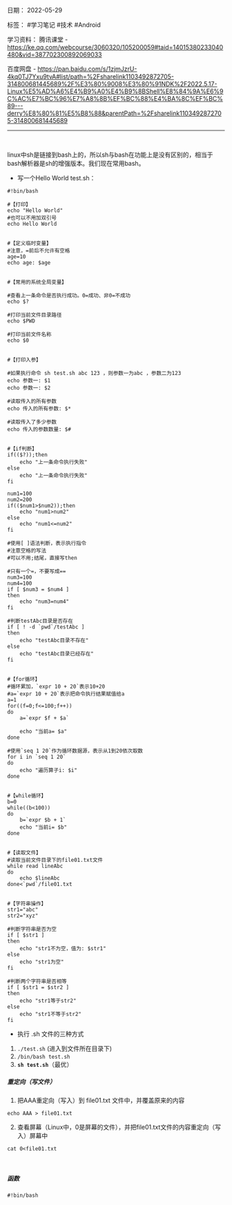  日期： 2022-05-29

标签： #学习笔记 #技术 #Android 

学习资料： 
腾讯课堂 - https://ke.qq.com/webcourse/3060320/105200059#taid=14015380233040480&vid=387702300892069033

百度网盘 - https://pan.baidu.com/s/1zjmJzrU-4kq0TJ7Yxu9tvA#list/path=%2Fsharelink1103492872705-314800681445689%2F%E3%80%9008%E3%80%91NDK%2F2022.5.17-Linux%E5%AD%A6%E4%B9%A0%E4%B9%8BShell%E8%84%9A%E6%9C%AC%E7%BC%96%E7%A8%8B%EF%BC%88%E4%BA%8C%EF%BC%89---derry%E8%80%81%E5%B8%88&parentPath=%2Fsharelink1103492872705-314800681445689

---
<br>

linux中sh是链接到bash上的，所以sh与bash在功能上是没有区别的，相当于bash解析器是sh的增强版本。我们现在常用bash。

- 写一个Hello World
test.sh：
```shell
#!bin/bash

#【打印】
echo "Hello World"
#也可以不用加双引号
echo Hello World


#【定义临时变量】
#注意，=前后不允许有空格
age=10
echo age: $age


#【常用的系统全局变量】

#查看上一条命令是否执行成功。0=成功、非0=不成功
echo $?

#打印当前文件目录路径
echo $PWD

#打印当前文件名称
echo $0


#【打印入参】

#如果执行命令 sh test.sh abc 123 ，则参数一为abc ，参数二为123
echo 参数一: $1
echo 参数一: $2

#读取传入的所有参数
echo 传入的所有参数: $*

#读取传入了多少参数
echo 传入的参数数量: $#


#【if判断】
if(($?));then
	echo "上一条命令执行失败"
else
	echo "上一条命令执行失败"
fi

num1=100
num2=200
if(($num1>$num2));then
	echo "num1>num2"
else
	echo "num1<=num2"
fi

#使用[ ]语法判断，表示执行指令
#注意空格的写法
#可以不用;结尾，直接写then

#只有一个=，不要写成==
num3=100
num4=100
if [ $num3 = $num4 ]
then
	echo "num3=num4"
fi

#判断testAbc目录是否存在
if [ ! -d `pwd`/testAbc ]
then
	echo "testAbc目录不存在"
else
	echo "testAbc目录已经存在"
fi


#【for循环】
#循环累加，`expr 10 + 20`表示10+20
#a=`expr 10 + 20`表示把命令执行结果赋值给a
a=1
for((f=0;f<=100;f++))
do
	a=`expr $f + $a`
	
	echo "当前a= $a"
done

#使用`seq 1 20`作为循环数据源，表示从1到20依次取数
for i in `seq 1 20`
do
	echo "遍历算子i: $i"
done 


#【while循环】
b=0
while((b<100))
do
	b=`expr $b + 1`
	echo "当前i= $b"
done


#【读取文件】
#读取当前文件目录下的file01.txt文件
while read lineAbc
do
	echo $lineAbc
done<`pwd`/file01.txt


#【字符串操作】
str1="abc"
str2="xyz"

#判断字符串是否为空
if [ $str1 ]
then
	echo "str1不为空，值为: $str1"
else
	echo "str1为空"
fi

#判断两个字符串是否相等
if [ $str1 = $str2 ]
then
	echo "str1等于str2"
else
	echo "str1不等于str2"
fi
```

- 执行 .sh 文件的三种方式
1. `./test.sh` (进入到文件所在目录下)
2. `/bin/bash test.sh`
3. **`sh test.sh`**（最优）

##### 重定向（写文件）
1. 把AAA重定向（写入）到 file01.txt 文件中，并覆盖原来的内容
```shell 
echo AAA > file01.txt
```

2. 查看屏幕（Linux中，0是屏幕的文件），并把file01.txt文件的内容重定向（写入）屏幕中
```shell
cat 0<file01.txt
```

<br>

##### 函数
```shell
#!bin/bash

```
